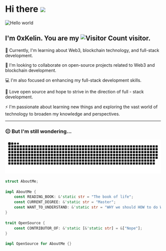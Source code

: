 <!--
**kling-zero/kling-zero** is a ✨ _special_ ✨ repository because its `README.md` (this file) appears on your GitHub profile.

Here are some ideas to get you started:

- 🔭 I’m currently working on ...
- 🌱 I’m currently learning ...
- 👯 I’m looking to collaborate on ...
- 🤔 I’m looking for help with ...
- 💬 Ask me about ...
- 📫 How to reach me: ...
- 😄 Pronouns: ...
- ⚡ Fun fact: ...
-->
# Hi there <a href="https://www.gautamkrishnar.com/"><img src="https://media.giphy.com/media/hvRJCLFzcasrR4ia7z/giphy.gif" width="5%"></a>

<img src="https://raw.githubusercontent.com/sagar-viradiya/sagar-viradiya/master/resources/banner.png" alt="Hello world">

I'm 0xKelin. You are my ![Visitor Count](https://profile-counter.glitch.me/kling-zero/count.svg) visitor.
---
🌱 Currently, I'm learning about Web3, blockchain technology, and full-stack development.

👯 I'm looking to collaborate on open-source projects related to Web3 and blockchain development.

💻 I'm also focused on enhancing my full-stack development skills.

👋 Love open source and hope to strive in the direction of full - stack development.

⚡ I'm passionate about learning new things and exploring the vast world of technology to broaden my knowledge and perspectives.

---


### 😐 But I'm still wondering...

![Kelin0x](https://raw.githubusercontent.com/Kelin0x/Kelin0x/output/github-contribution-grid-snake.svg)

```rust
struct AboutMe;

impl AboutMe {
    const READING_BOOK: &'static str = "The book of life";
    const CURRENT_DEGREE: &'static str = "Master";
    const WANT_TO_UNDERSTAND: &'static str = "WHY we should HOW to do WHAT";
}

trait OpenSource {
    const CONTRIBUTOR_OF: &'static [&'static str] = &["Nope"];
}

impl OpenSource for AboutMe {}
